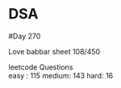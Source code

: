 # DSA

#Day 270

Love babbar sheet
    108/450
    
leetcode Questions   
easy : 115
medium: 143
hard: 16


